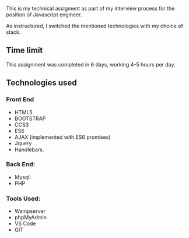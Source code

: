 This is my technical assigment as part of my interview process for the position of Javascript engineer.

As instructured, I switched the mentioned technologies with my choice of stack.

## Time limit

This assignment was completed in 6 days, working 4-5 hours per day. 

## Technologies used

### Front End

* HTML5
* BOOTSTRAP
* CCS3
* ES6
* AJAX (implemented with ES6 promises)
* Jquery
* Handlebars.

### Back End:

* Mysqli
* PHP

### Tools Used:

* Wampserver
* phpMyAdmin
* VS Code
* GIT
